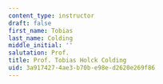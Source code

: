 ```yaml
---
content_type: instructor
draft: false
first_name: Tobias
last_name: Colding
middle_initial: ''
salutation: Prof.
title: Prof. Tobias Holck Colding
uid: 3a917427-4ae3-b70b-e98e-d2620e269f86
---
```

